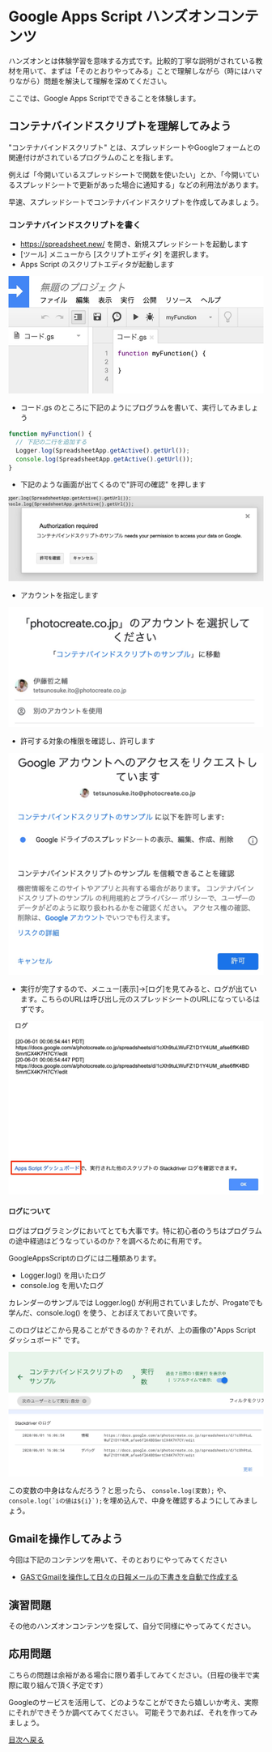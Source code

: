 # Google Apps Script ハンズオンコンテンツ

ハンズオンとは体験学習を意味する方式です。比較的丁寧な説明がされている教材を用いて、まずは「そのとおりやってみる」ことで理解しながら（時にはハマりながら）問題を解決して理解を深めてください。

ここでは、Google Apps Scriptでできることを体験します。

## コンテナバインドスクリプトを理解してみよう

"コンテナバインドスクリプト" とは、スプレッドシートやGoogleフォームとの関連付けがされているプログラムのことを指します。

例えば「今開いているスプレッドシートで関数を使いたい」とか、「今開いているスプレッドシートで更新があった場合に通知する」などの利用法があります。

早速、スプレッドシートでコンテナバインドスクリプトを作成してみましょう。

### コンテナバインドスクリプトを書く
 
- https://spreadsheet.new/ を開き、新規スプレッドシートを起動します
- [ツール] メニューから [スクリプトエディタ] を選択します。
- Apps Script のスクリプトエディタが起動します

![](./img/editor-init.jpg)

- コード.gs のところに下記のようにプログラムを書いて、実行してみましょう

```js
function myFunction() {
  // 下記の二行を追加する
  Logger.log(SpreadsheetApp.getActive().getUrl());
  console.log(SpreadsheetApp.getActive().getUrl());
}
```

- 下記のような画面が出てくるので"許可の確認" を押します

![](./img/許可の確認.jpg)

- アカウントを指定します

![](./img/google-auth.jpg)

- 許可する対象の権限を確認し、許可します

![](./img/spreadsheet-auth.jpg)

- 実行が完了するので、メニュー[表示]->[ログ]を見てみると、ログが出ています。こちらのURLは呼び出し元のスプレッドシートのURLになっているはずです。

![](./img/result-log.jpg)


#### ログについて

ログはプログラミングにおいてとても大事です。特に初心者のうちはプログラムの途中経過はどうなっているのか？を調べるために有用です。

GoogleAppsScriptのログには二種類あります。

- Logger.log() を用いたログ
- console.log を用いたログ

カレンダーのサンプルでは Logger.log() が利用されていましたが、Progateでも学んだ、console.log() を使う、とおぼえておいて良いです。

このログはどこから見ることができるのか？それが、上の画像の"Apps Script ダッシュボード" です。

![](./img/dashboard-log.jpg)

この変数の中身はなんだろう？と思ったら、 `console.log(変数);` や、 ``console.log(`iの値は${i}`);``を埋め込んで、中身を確認するようにしてみましょう。






## Gmailを操作してみよう

今回は下記のコンテンツを用いて、そのとおりにやってみてください

- [GASでGmailを操作して日々の日報メールの下書きを自動で作成する](https://tonari-it.com/gas-gmail-create-draft/)

## 演習問題

その他のハンズオンコンテンツを探して、自分で同様にやってみてください。

## 応用問題

こちらの問題は余裕がある場合に限り着手してみてください。（日程の後半で実際に取り組んで頂く予定です）

Googleのサービスを活用して、どのようなことができたら嬉しいか考え、実際にそれができそうか調べてみてください。
可能そうであれば、それを作ってみましょう。

[目次へ戻る](../)
